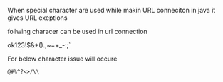 
When special character are used while makin URL conneciton in java it gives URL exeptions

follwing characer can be used in url connection 

ok123!$&*().,~=+_-:;`

For below character issue will occure

`@#%^?<>/\\`

